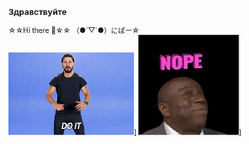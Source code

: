 ### Здравствуйте 
☆☆Hi there 👋☆☆
（●´▽`●）にぱー☆<br>
![result](https://github.com/ms3nd3r/gif/blob/main/giphy.webp?raw=true)]
![result2](https://github.com/ms3nd3r/gif/blob/main/200w.webp?raw=true)]

<!--
**ms3nd3r/ms3nd3r** is a ✨ _special_ ✨ repository because its `README.md` (this file) appears on your GitHub profile.

Here are some ideas to get you started:

- 🔭 I’m currently working on ...
- 🌱 I’m currently learning ...
- 👯 I’m looking to collaborate on ...
- 🤔 I’m looking for help with ...
- 💬 Ask me about ...
- 📫 How to reach me: ...
- 😄 Pronouns: ...
- ⚡ Fun fact: ...
-->
